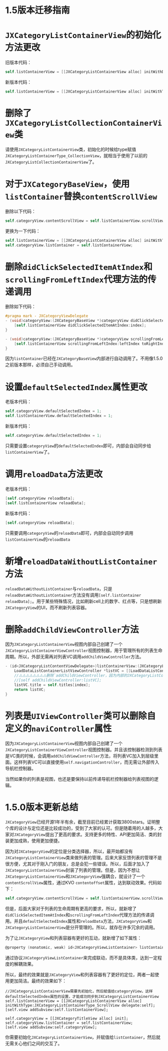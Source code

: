 # 1.5版本迁移指南

# `JXCategoryListContainerView`的初始化方法更改

旧版本代码：
```Objective-C
self.listContainerView = [[JXCategoryListContainerView alloc] initWithDelegate:self];
```
新版本代码：
```Objective-C
self.listContainerView = [[JXCategoryListContainerView alloc] initWithType:JXCategoryListContainerType_ScrollView delegate:self];
```

# 删除了`JXCategoryListCollectionContainerView`类

请使用`JXCategoryListContainerView`类，初始化的时候给type赋值`JXCategoryListContainerType_CollectionView`，就相当于使用了以前的`JXCategoryListCollectionContainerView`了。


# 对于`JXCategoryBaseView`，使用`listContainer`替换`contentScrollView`

删除以下代码：
```Objective-C
self.categoryView.contentScrollView = self.listContainerView.scrollView;
```
更换为一下代码：
```Objective-C
self.listContainerView = [[JXCategoryListContainerView alloc] initWithType:JXCategoryListContainerType_ScrollView delegate:self];
self.categoryView.listContainer = self.listContainerView;
```

# 删除`didClickSelectedItemAtIndex`和`scrollingFromLeftIndex`代理方法的传递调用

删除如下代码：
```Objective-C
#pragma mark - JXCategoryViewDelegate
- (void)categoryView:(JXCategoryBaseView *)categoryView didClickSelectedItemAtIndex:(NSInteger)index {
    [self.listContainerView didClickSelectedItemAtIndex:index];
}

- (void)categoryView:(JXCategoryBaseView *)categoryView scrollingFromLeftIndex:(NSInteger)leftIndex toRightIndex:(NSInteger)rightIndex ratio:(CGFloat)ratio {
    [self.listContainerView scrollingFromLeftIndex:leftIndex toRightIndex:rightIndex ratio:ratio selectedIndex:categoryView.selectedIndex];
}
```

因为`listContainer`已经在`JXCategoryBaseView`内部进行自动调用了。不用像1.5.0之前版本那样，必须自己手动调用。

# 设置`defaultSelectedIndex`属性更改

老版本代码：
```Objective-C
self.categoryView.defaultSelectedIndex = 1;
self.listContainerView.defaultSelectedIndex = 1;
```

新版本代码：
```Objective-C
self.categoryView.defaultSelectedIndex = 1;
```

只需要设置`categoryView`的`defaultSelectedIndex`即可，内部会自动同步给`listContainerView`了。

# 调用`reloadData`方法更改
老版本代码：
```Objective-C
[self.categoryView reloadData];
[self.listContainerView reloadData];
```

新版本代码：
```Objective-C
[self.categoryView reloadData];
```

只需要调用`categoryView`的`reloadData`即可，内部会自动同步调用`listContainerView`的`reloadData`

# 新增`reloadDataWithoutListContainer`方法

`reloadDataWithoutListContainer`与`reloadData`，只是`reloadDataWithoutListContainer`方法没有调用`[self.listContainer reloadData];`。用于某些特殊情况，比如刷新cell上的数字、红点等，只是想刷新`JXCategoryView`的UI，而不刷新列表容器。

# 删除`addChildViewController`方法

因为`JXCategoryListContainerView`视图内部自己创建了一个`JXCategoryListContainerViewController`视图控制器，用于管理所有的列表生命周期。所以，外部无需再对列表VC调用`addChildViewController`方法。
```Objective-C
- (id<JXCategoryListContentViewDelegate>)listContainerView:(JXCategoryListContainerView *)listContainerView initListForIndex:(NSInteger)index {
    LoadDataListContainerListViewController *listVC = [[LoadDataListContainerListViewController alloc] init];
    //⚠️⚠️⚠️⚠️⚠️⚠️⚠️⚠️删除`addChildViewController，因为内部的JXCategoryListContainerViewController已经对列表VC进行了addChild操作，如果这里在addChild，会导致崩溃。`⚠️⚠️⚠️⚠️⚠️⚠️⚠️
    //[self addChildViewController:listVC];
    listVC.title = self.titles[index];
    return listVC;
}
```

# 列表是`UIViewController`类可以删除自定义的`naviController`属性

因为`JXCategoryListContainerView`视图内部自己创建了一个`JXCategoryListContainerViewController`视图控制器。并且该控制器检测到列表是VC类的时候，会调用`addChildViewController`方法，将列表VC加入到层级里面。这样列表VC可以直接使用`self.navigationController`，而无需让外部传入导航栏控制器。

当然如果你的列表是视图，也还是要保持以前传递导航栏控制器给列表视图的逻辑。


# 1.5.0版本更新总结

`JXCategoryView`已经开源1年半有余，截至目前已经累计获取3800stars。证明整个库的设计与定位还是比较成功的，受到了大家的认可。但是随着用的人越多，大家对`JXCategoryView`提出了更高的要求。支持更多的特性、API更加简洁、类的封装更加成熟，使用更加便捷。

因为对`JXCategoryView`的定位是分类选择器，所以，最开始都没有`JXCategoryListContainerView`类来做列表的管理。后来大家反馈列表的管理不是很方便，尤其对于刚入门的朋友，总是会犯一些错误。所以，后面才加入了`JXCategoryListContainerView`封装了列表的管理。但是，因为不想让`JXCategoryListContainerView`和`JXCategoryView`强耦合，就设计了一个`contentScrollView`属性，通过KVO `contentoffset`属性，达到联动效果。代码如下：

```Objective-C
self.categoryView.contentScrollView = self.listContainerView.scrollView;
```

但是，后面大家对于列表的生命周期有更高的要求，所以，就新增了`didClickSelectedItemAtIndex`和`scrollingFromLeftIndex`代理方法的传递调用。并且`defaultSelectedIndex`属性和`reloadData`方法，`JXCategoryView`和`JXCategoryListContainerView`是分开管理的。所以，就存在许多冗余的调用。

为了让`JXCategoryView`和列表容器有更好的互动，就新增了如下属性：
```Objective-C
@property (nonatomic, weak) id<JXCategoryViewListContainer> listContainer;
```
通过协议`JXCategoryViewListContainer`来完成联动，而不是具体类，达到一定程度的解耦效果。

所以，最终的效果就是`JXCategoryView`和列表容器有了更好的定位，两者一起使用更加简洁。最终的效果如下：

```
//JXCategoryListContainerView需要先初始化，然后赋值给categoryView，这样defaultSelectedIndex属性的设置，才能成功同步到JXCategoryListContainerView
self.listContainerView = [[JXCategoryListContainerView alloc] initWithType:JXCategoryListContainerType_ScrollView delegate:self];
[self.view addSubview:self.listContainerView];

self.categoryView = [[JXCategoryTitleView alloc] init];
self.categoryView.listContainer = self.listContainerView;
[self.view addSubview:self.categoryView];
```

你需要初始化`JXCategoryListContainerView`，并赋值给`listContainer`，然后就无需关心他们之间的交互了。




